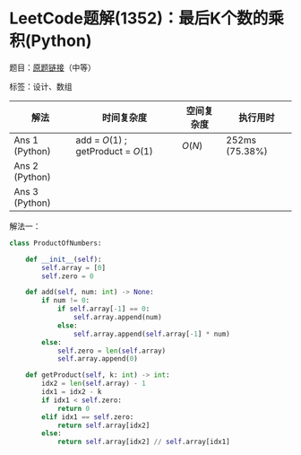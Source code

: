 # LeetCode题解(1352)：最后K个数的乘积(Python)

题目：[原题链接](https://leetcode-cn.com/problems/product-of-the-last-k-numbers/)（中等）

标签：设计、数组

| 解法           | 时间复杂度                         | 空间复杂度 | 执行用时       |
| -------------- | ---------------------------------- | ---------- | -------------- |
| Ans 1 (Python) | add = $O(1)$ ; getProduct = $O(1)$ | $O(N)$     | 252ms (75.38%) |
| Ans 2 (Python) |                                    |            |                |
| Ans 3 (Python) |                                    |            |                |

解法一：

```python
class ProductOfNumbers:

    def __init__(self):
        self.array = [0]
        self.zero = 0

    def add(self, num: int) -> None:
        if num != 0:
            if self.array[-1] == 0:
                self.array.append(num)
            else:
                self.array.append(self.array[-1] * num)
        else:
            self.zero = len(self.array)
            self.array.append(0)

    def getProduct(self, k: int) -> int:
        idx2 = len(self.array) - 1
        idx1 = idx2 - k
        if idx1 < self.zero:
            return 0
        elif idx1 == self.zero:
            return self.array[idx2]
        else:
            return self.array[idx2] // self.array[idx1]
```

